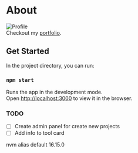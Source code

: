 # About
![Profile](https://oarykbaev.netlify.app/img/avatar.jpeg)  
Checkout my [portfolio](https://oarykbaev.netlify.app/).

## Get Started

In the project directory, you can run:

### `npm start`

Runs the app in the development mode.\
Open [http://localhost:3000](http://localhost:3000) to view it in the browser.

### TODO
- [ ] Create admin panel for create new projects  
- [ ] Add info to tool card

nvm alias default 16.15.0
